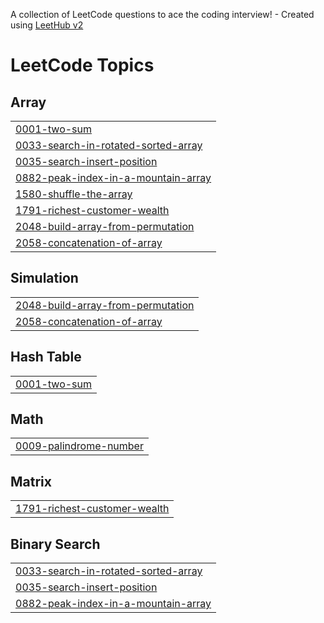 A collection of LeetCode questions to ace the coding interview! - Created using [LeetHub v2](https://github.com/arunbhardwaj/LeetHub-2.0)
<!---LeetCode Topics Start-->
# LeetCode Topics
## Array
|  |
| ------- |
| [0001-two-sum](https://github.com/HariHarishwar/leetcode_solution/tree/master/0001-two-sum) |
| [0033-search-in-rotated-sorted-array](https://github.com/HariHarishwar/leetcode_solution/tree/master/0033-search-in-rotated-sorted-array) |
| [0035-search-insert-position](https://github.com/HariHarishwar/leetcode_solution/tree/master/0035-search-insert-position) |
| [0882-peak-index-in-a-mountain-array](https://github.com/HariHarishwar/leetcode_solution/tree/master/0882-peak-index-in-a-mountain-array) |
| [1580-shuffle-the-array](https://github.com/HariHarishwar/leetcode_solution/tree/master/1580-shuffle-the-array) |
| [1791-richest-customer-wealth](https://github.com/HariHarishwar/leetcode_solution/tree/master/1791-richest-customer-wealth) |
| [2048-build-array-from-permutation](https://github.com/HariHarishwar/leetcode_solution/tree/master/2048-build-array-from-permutation) |
| [2058-concatenation-of-array](https://github.com/HariHarishwar/leetcode_solution/tree/master/2058-concatenation-of-array) |
## Simulation
|  |
| ------- |
| [2048-build-array-from-permutation](https://github.com/HariHarishwar/leetcode_solution/tree/master/2048-build-array-from-permutation) |
| [2058-concatenation-of-array](https://github.com/HariHarishwar/leetcode_solution/tree/master/2058-concatenation-of-array) |
## Hash Table
|  |
| ------- |
| [0001-two-sum](https://github.com/HariHarishwar/leetcode_solution/tree/master/0001-two-sum) |
## Math
|  |
| ------- |
| [0009-palindrome-number](https://github.com/HariHarishwar/leetcode_solution/tree/master/0009-palindrome-number) |
## Matrix
|  |
| ------- |
| [1791-richest-customer-wealth](https://github.com/HariHarishwar/leetcode_solution/tree/master/1791-richest-customer-wealth) |
## Binary Search
|  |
| ------- |
| [0033-search-in-rotated-sorted-array](https://github.com/HariHarishwar/leetcode_solution/tree/master/0033-search-in-rotated-sorted-array) |
| [0035-search-insert-position](https://github.com/HariHarishwar/leetcode_solution/tree/master/0035-search-insert-position) |
| [0882-peak-index-in-a-mountain-array](https://github.com/HariHarishwar/leetcode_solution/tree/master/0882-peak-index-in-a-mountain-array) |
<!---LeetCode Topics End-->